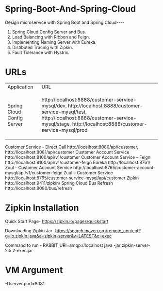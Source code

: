# Spring-Boot-And-Spring-Cloud

Design microservice with Spring Boot and Spring Cloud----

1) Spring Cloud Config Server and Bus.
2) Load Balancing with Ribbon and Feign.
3) Implementing Naming Server with Eureka.
4) Distibuted Tracing with Zipkin.
5) Fault Tolerance with Hystrix.


# URLs

<table>
   <tr>
      <td>
         Application
      </td>      
      <td>
         URL
      </td>
   </tr>
   
   <tr>
      <td>
         Spring Cloud Config Server
      </td>      
      <td>
         
http://localhost:8888/customer-service-mysql/dev,
http://localhost:8888/customer-service-mysql/test,
http://localhost:8888/customer-service-mysql/stage,
http://localhost:8888/customer-service-mysql/prod
      </td>
   </tr>
</table>


Customer Service - Direct Call
http://localhost:8080/api/customer, http://localhost:8081/api/customer
Customer Account Service
http://localhost:8100/api/v1/customer
Customer Account Service – Feign
http://localhost:8100/api/v1/customer-feign
Eureka
http://localhost:8761/
Zuul – Customer Account Service
http://localhost:8765/customer-account-mysql/api/v1/customer-feign
Zuul – Customer Service
http://localhost:8765/customer-service-mysql/api/customer
Zipkin
http://localhost:9411/zipkin/
Spring Cloud Bus Refresh
http://localhost:8080/bus/refresh






# Zipkin Installation
Quick Start Page- 
   https://zipkin.io/pages/quickstart

Downloading Zipkin Jar-
  https://search.maven.org/remote_content?g=io.zipkin.java&a=zipkin-server&v=LATEST&c=exec

Command to run - 
RABBIT_URI=amqp://localhost java -jar zipkin-server-2.5.2-exec.jar

# VM Argument
-Dserver.port=8081





